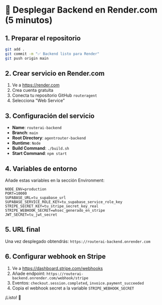# 🚀 Desplegar Backend en Render.com (5 minutos)

## 1. Preparar el repositorio
```bash
git add .
git commit -m "✅ Backend listo para Render"
git push origin main
```

## 2. Crear servicio en Render.com
1. Ve a https://render.com
2. Crea cuenta gratuita
3. Conecta tu repositorio GitHub `routeragent`
4. Selecciona "Web Service"

## 3. Configuración del servicio
- **Name**: `routerai-backend`
- **Branch**: `main`
- **Root Directory**: `agentrouter-backend`
- **Runtime**: `Node`
- **Build Command**: `./build.sh`
- **Start Command**: `npm start`

## 4. Variables de entorno
Añade estas variables en la sección Environment:
```
NODE_ENV=production
PORT=10000
SUPABASE_URL=tu_supabase_url
SUPABASE_SERVICE_ROLE_KEY=tu_supabase_service_role_key
STRIPE_SECRET_KEY=tu_stripe_secret_key_real
STRIPE_WEBHOOK_SECRET=whsec_generado_en_stripe
JWT_SECRET=tu_jwt_secret
```

## 5. URL final
Una vez desplegado obtendrás:
`https://routerai-backend.onrender.com`

## 6. Configurar webhook en Stripe
1. Ve a https://dashboard.stripe.com/webhooks
2. Añade endpoint: `https://routerai-backend.onrender.com/webhook/stripe`
3. Eventos: `checkout.session.completed`, `invoice.payment_succeeded`
4. Copia el webhook secret a la variable `STRIPE_WEBHOOK_SECRET`

¡Listo! 🎉
